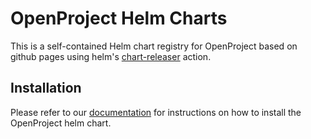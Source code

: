 # OpenProject Helm Charts

This is a self-contained Helm chart registry for OpenProject based on github pages
using helm's [chart-releaser](https://github.com/helm/chart-releaser-action) action.

## Installation

Please refer to our [documentation](https://www.openproject.org/docs/installation-and-operations/installation/helm-chart/) for instructions on how to install the OpenProject helm chart.
